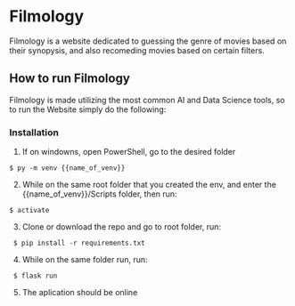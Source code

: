 # Filmology

Filmology is a website dedicated to guessing the genre of movies based on their synopysis, and also recomeding movies based on certain filters.



## How to run Filmology

Filmology is made utilizing the most common AI and Data Science tools, so to run the Website simply do the following:

### Installation

1. If on windowns, open PowerShell, go to the desired folder

``` $ py -m venv {{name_of_venv}} ```

2. While on the same root folder that you created the env, and enter the {{name_of_venv}}/Scripts folder, then run:

``` $ activate ```

3. Clone or download the repo and go to root folder, run:

``` $ pip install -r requirements.txt```

4. While on the same folder run, run:

``` $ flask run```

5. The aplication should be online

